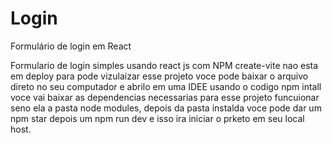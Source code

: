 # Login
Formulário de login em React 

Formulario de login simples usando react js com NPM create-vite nao esta em deploy para pode vizulaizar esse projeto voce pode baixar o arquivo direto no seu computador e abrilo em uma IDEE usando o codigo npm intall voce vai baixar as dependencias necessarias para esse projeto funcuionar seno ela a pasta node modules, depois da pasta instalda voce pode dar um npm star depois um npm run dev e isso ira iniciar o prketo em seu local host. 
